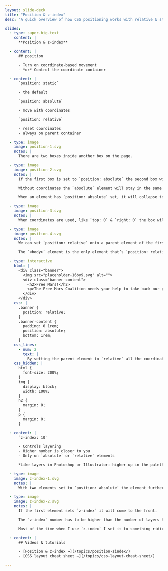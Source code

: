 ```yaml
---
layout: slide-deck
title: "Position & z-index"
desc: "A quick overview of how CSS positioning works with relative & static and a small intro to z-index."

slides:
  - type: super-big-text
    content: |
      **Position & z-index**

  - content: |
      ## position

      - Turn on coordinate-based movement
      - *or* Control the coordinate container

  - content: |
      `position: static`

      - the default

      `position: absolute`

      - move with coordinates

      `position: relative`

      - reset coordinates
      - always on parent container

  - type: image
    image: position-1.svg
    notes: |
      There are two boxes inside another box on the page.

  - type: image
    image: position-2.svg
    notes: |
      If the first box is set to `position: absolute` the second box will layout itself as if the first box didn’t exist.

      Without coordinates the `absolute` element will stay in the same place it would have before being set to `position: absolute`

      When an element has `position: absolute` set, it will collapse to be as small as it can be.

  - type: image
    image: position-3.svg
    notes: |
      When coordinates are used, like `top: 0` & `right: 0` the box will move to be positioned against the edges of the `<body>` tag.

  - type: image
    image: position-4.svg
    notes: |
      We can set `position: relative` onto a parent element of the first box and the coordinate system will be reset to be based upon the parent element’s position instead of `<body>`

      The `<body>` element is the only element that’s `position: relative` by default, which is why `absolute` elements coordinate with the `<body>` if their parent elements don’t set `position: relative`

  - type: interactive
    html: |
      <div class="banner">
        <img src="placeholder-16by9.svg" alt="">
        <div class="banner-content">
          <h2>Free Mars!</h2>
          <p>The Free Mars Coalition needs your help to take back our planet.</p>
        </div>
      </div>
    css: |
      .banner {
        position: relative;
      }
      .banner-content {
        padding: 0 1rem;
        position: absolute;
        bottom: 1rem;
      }
    css_lines:
      - num: 2
        text: |
          By setting the parent element to `relative` all the coordinates of the children elements will be “relative” to the parent instead of the `<body>`
    css_hidden: |
      html {
        font-size: 200%;
      }
      img {
        display: block;
        width: 100%;
      }
      h2 {
        margin: 0;
      }
      p {
        margin: 0;
      }

  - content: |
      `z-index: 10`

      - Controls layering
      - Higher number is closer to you
      - Only on `absolute` or `relative` elements

      *Like layers in Photoshop or Illustrator: higher up in the palette is closer*

  - type: image
    image: z-index-1.svg
    notes: |
      With two elements set to `position: absolute` the element further down in the HTML code will be closer to you in the layers and therefore cover the earlier element.

  - type: image
    image: z-index-2.svg
    notes: |
      If the first element sets `z-index` it will come to the front.

      The `z-index` number has to be higher than the number of layers to force it to the front. In this example, since there are 2 boxes, `z-index: 2` is sufficient to bring it to the front.

      Most of the time when I use `z-index` I set it to something ridiculously high, like `1000`, because my whole purpose is to “bring the thing to the front no matter what”.

  - content: |
      ## Videos & tutorials

      - [Position & z-index ➔](/topics/position-zindex/)
      - [CSS layout cheat sheet ➔](/topics/css-layout-cheat-sheet/)

---
```

